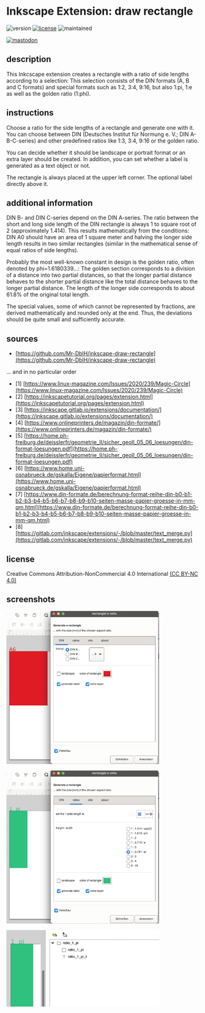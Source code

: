 # Inkscape Extension: draw rectangle
![version](https://img.shields.io/badge/version-1.0-blue) [![license](https://img.shields.io/badge/license-CC%20BY--NC%204.0-green)](https://creativecommons.org/licenses/by-nc/4.0/) ![maintained](https://img.shields.io/badge/maintained%3F-yes-lightgreen?style=flat)

[![mastodon](https://img.shields.io/badge/@MrDoubleH-1DA1F2?style=flat&logo=Mastodon&logoColor=white)](https://mastodon.social/@MrDblH)

## description
This Inkcscape extension creates a rectangle with a ratio of side lengths according to a selection: This selection consists of the DIN formats (A, B and C formats) and special formats such as 1:2, 3:4, 9:16, but also 1:pi, 1:e as well as the golden ratio (1:phi).


## instructions
Choose a ratio for the side lengths of a rectangle and generate one with it. You can choose between DIN (Deutsches Institut für Normung e. V.; DIN A-B-C-series) and other predefined ratios like 1:3, 3:4, 9:16 or the golden ratio.

You can decide whether it should be landscape or portrait format or an extra layer should be created. In addition, you can set whether a label is generated as a text object or not.

The rectangle is always placed at the upper left corner. The optional label directly above it.


## additional information
DIN B- and DIN C-series depend on the DIN A-series. The ratio between the short and long side length of the DIN rectangle is always 1 to square root of 2 (approximately 1.414). This results mathematically from the conditions: DIN A0 should have an area of 1 square meter and halving the longer side length results in two similar rectangles (similar in the mathematical sense of equal ratios of side lengths).

Probably the most well-known constant in design is the golden ratio, often denoted by phi=1.6180339...: The golden section corresponds to a division of a distance into two partial distances, so that the longer partial distance behaves to the shorter partial distance like the total distance behaves to the longer partial distance. The length of the longer side corresponds to about 61.8% of the original total length.

The special values, some of which cannot be represented by fractions, are derived mathematically and rounded only at the end. Thus, the deviations should be quite small and sufficiently accurate.


## sources
 - [https://github.com/Mr-DblH/inkscape-draw-rectangle](https://github.com/Mr-DblH/inkscape-draw-rectangle)

... and in no particular order
- [1] [https://www.linux-magazine.com/Issues/2020/239/Magic-Circle](https://www.linux-magazine.com/Issues/2020/239/Magic-Circle)
- [2] [https://inkscapetutorial.org/pages/extension.html](https://inkscapetutorial.org/pages/extension.html)
- [3] [https://inkscape.gitlab.io/extensions/documentation/](https://inkscape.gitlab.io/extensions/documentation/)
- [4] [https://www.onlineprinters.de/magazin/din-formate/](https://www.onlineprinters.de/magazin/din-formate/)
- [5] [https://home.ph-freiburg.de/deisslerfr/geometrie_II/sicher_geoII_05_06_loesungen/din-format-loesungen.pdf](https://home.ph-freiburg.de/deisslerfr/geometrie_II/sicher_geoII_05_06_loesungen/din-format-loesungen.pdf)
- [6] [https://www.home.uni-osnabrueck.de/gskalla/Eigene/papierformat.html](https://www.home.uni-osnabrueck.de/gskalla/Eigene/papierformat.html)
- [7] [https://www.din-formate.de/berechnung-format-reihe-din-b0-b1-b2-b3-b4-b5-b6-b7-b8-b9-b10-seiten-masse-papier-groesse-in-mm-qm.html](https://www.din-formate.de/berechnung-format-reihe-din-b0-b1-b2-b3-b4-b5-b6-b7-b8-b9-b10-seiten-masse-papier-groesse-in-mm-qm.html)
- [8] [https://gitlab.com/inkscape/extensions/-/blob/master/text_merge.py](https://gitlab.com/inkscape/extensions/-/blob/master/text_merge.py)



## license
Creative Commons Attribution-NonCommercial 4.0 International [(CC BY-NC 4.0) ](https://creativecommons.org/licenses/by-nc/4.0/)

## screenshots
![DIN-ratios](img/s_img1.png)

![special-ratios](img/s_img2.png)

![named layers](img/s_img3.png)